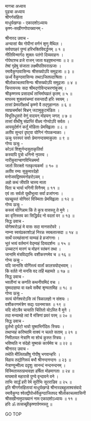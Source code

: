 मागचा अध्याय  
पुढचा अध्याय  
श्रीगर्गसंहिता  
माधुर्यखण्डः - एकादशोऽध्यायः  
कृष्ण-सखीगणोपाख्यानम् -  
  
श्रीनारद उवाच -  
अन्यासां चैव गोपीनां वर्णनं शृणु मैथिल ।  
सर्वपापहरं पुण्यं हरिभक्तिविवर्द्धनम् ॥ १ ॥  
नीतिविन्मार्गदः शुक्लः पतंगो दिव्यवाहनः ।  
गोपेष्टश्च व्रजे राजन् जाता षड्‍वृषभानवः ॥ २ ॥  
तेषां गृहेषु संजाता लक्ष्मीपतिवरात्प्रजाः ।  
रमावैकुण्ठवासिन्यः श्रीसख्योऽपि समुद्रजाः ॥ ३ ॥  
ऊर्ध्वं वैकुण्ठवासिन्यः तथाऽजितपदाश्रिताः ।  
श्रीलोकाचलवासिन्यः श्रीसख्योऽपि समुद्रजाः ॥ ४ ॥  
चिन्तयन्त्यः सदा श्रीमद्‌‌गोविन्दचरणांबुजम् ।  
श्रीकृष्णस्य प्रसादार्थं ताभिर्माघव्रतं कृतम् ॥ ५ ॥  
माघस्य शुक्लपंचम्यां वसन्तादौ हरिः स्वयम् ।  
तासां प्रेमपरीक्षार्थं कृष्णो वै तद्‍गृहान्गतः ॥ ६ ॥  
व्याघ्रचर्मांबरं बिभ्रन् जटामुकुटमंडितः ।  
विभूतिधूसरो वेणुं वादयन् मोहयन् जगत् ॥ ७ ॥  
तासां वीथीषु संप्राप्तिं वीक्ष्य गोप्योऽपि सर्वतः ।  
आययुर्दर्शनं कर्तुं मोहिताः प्रेमविह्वलाः ॥ ८ ॥  
अतीव सुन्दरं दृष्ट्वा योगिनं गोपकन्यकाः ।  
ऊचुः परस्परं सर्वाः प्रेमानन्दसमाकुलाः ॥ ९ ॥  
गोप्य ऊचुः -  
कोऽयं शिशुर्नन्दसुताकृतिर्वा  
कस्यापि पुत्रो धनिनो नृपस्य ।  
नारीकुवाग्बाणविभिन्नमर्मा  
जातो विरक्तो गतकृत्यकर्मा ॥ १० ॥  
अतीव रम्यः सुकुमारदेहो  
मनोजवद्विश्वमनोहरोऽयम् ।  
अहो कथं जीवति चास्य माता  
पिता च भार्या भगिनी विनैनम् ॥ ११ ॥  
एवं ताः सर्वतो यूथीभूत्वा सर्वा व्रजांगनाः ।  
पप्रच्छुस्तं योगिवरं विस्मिताः प्रेमविह्वलाः ॥ १२ ॥  
गोप्य ऊचुः -  
कस्त्वं योगिन्नाम किं ते कुत्र वासस्तु ते मुने ।  
का वृत्तिस्तव का सिद्धिर्वद नो वदतां वर ॥ १३ ॥  
सिद्ध उवाच -  
योगेश्वरोऽहं मे वासः सदा मानसरोवरे ।  
नाम्ना स्वयंप्रकाशोऽहं निरन्नः स्वबलात्सदा ॥ १४ ॥  
सार्थे परमहंसानां याम्यहं हे व्रजांगनाः ।  
भूतं भव्यं वर्तमानं वेद्म्यहं दिव्यदर्शनः ॥ १५ ॥  
उच्चाटनं मारणं च मोहनं स्तंबनं तथा ।  
जानामि मंत्रविद्याभिः वशीकरणमेव च ॥ १६ ॥  
गोप्य ऊचुः -  
यदि जानासि योगिंस्त्वं वार्तां कालत्रयोद्‌भवाम् ।  
किं वर्तते नो मनसि वद तर्हि महामते ॥ १७ ॥  
सिद्ध उवाच -  
भवतीनां च कर्णांते कथनीयमिदं वचः ।  
युष्मदाज्ञया वा वक्ष्ये सर्वेषां शृण्वतामिह ॥ १८ ॥  
गोप्य ऊचुः -  
सत्यं योगेश्वरोऽसि त्वं त्रिकालज्ञो न संशयः ।  
वशीकरणमंत्रेण सद्यः पठनमात्रतः ॥ १९ ॥  
यदि सोऽत्रैव चायाति चिंतितो योऽस्ति वै मुने ।  
तदा मन्यामहे त्वां वै मंत्रिणां प्रवरं परम् ॥ २० ॥  
सिद्ध उवाच -  
दुर्लभो दुर्घटो भावो युष्माभिर्गदितः स्त्रियः ।  
तथाप्यहं करिष्यामि वाक्यं न चलते सताम् ॥ २१ ॥  
निमीलयत नेत्राणि मा शोचं कुरुत स्त्रियः ।  
भविष्यति न संदेहो युष्माकं कार्यमेव च ॥ २२ ॥  
श्रीनारद उवाच -  
तथेति मीलिताक्षीषु गोपीषु भगवान्हरिः ।  
विहाय तद्योगिरूपं बभौ श्रीनन्दनन्दनः ॥ २३ ॥  
नेत्राण्युन्मील्य ददृशुः सानन्दं नन्दनन्दनम् ।  
विस्मितास्तत्प्रभावज्ञा हर्षिता मोहमागताः ॥ २४ ॥  
माघमासे महारासे पुण्ये वृन्दावने वने ।  
ताभिः सार्द्धं हरी रेमे सुरीभिः सुरराडिव ॥ २५ ॥  
इति श्रीगर्गसंहितायां माधुर्यखण्डे श्रीनारदबहुलाश्वसंवादे  
रमावैकुण्ठ श्वेतद्वीपोर्ध्ववैकुण्ठाजितपद श्रीलोकाचलवासिनी  
श्रीसखीनामुपाख्यानं नाम एकादशोऽध्यायः ॥ ११ ॥  
हरिः ॐ तत्सच्छ्रीकृष्णार्पणमस्तु ॥  
  
GO TOP
